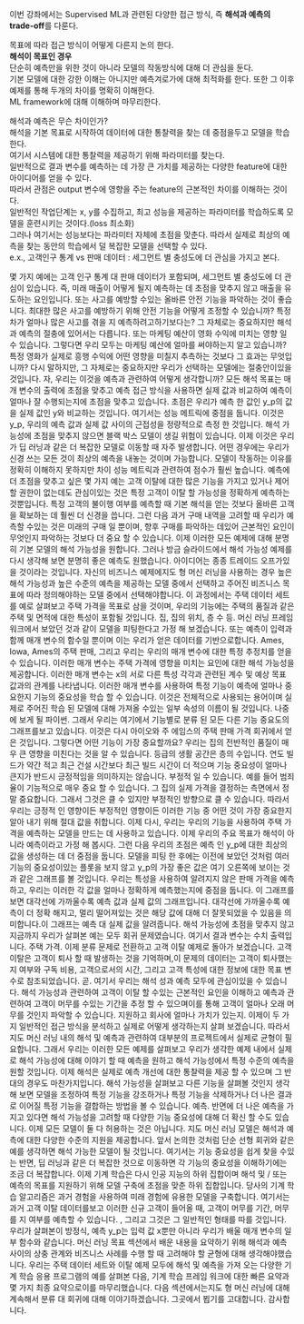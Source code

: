 이번 강좌에서는 Supervised ML과 관련된 다양한 접근 방식, 즉 **해석과 예측의 trade-off**를 다룬다.  

목표에 따라 접근 방식이 어떻게 다른지 논의 한다.  
**해석이 목표인 경우**  
단순히 예측만을 위한 것이 아니라 모델의 작동방식에 대해 더 관심을 둔다.  
기본 모델에 대한 강한 이해는 아니지만 예측겨로가에 대해 최적화를 한다. 또한 그 이후 예제를 통해 두개의 차이를 명확히 이해한다.  
ML framework에 대해 이해하며 마무리한다.  

해석과 예측은 무슨 차이인가?  
해석을 기본 목표로 시작하여 데이터에 대한 통찰력을 찾는 데 중점을두고 모델을 학습한다.  
여기서 시스템에 대한 통찰력을 제공하기 위해 파라미터를 찾는다.  
일반적으로 결과 변수를 예측하는 데 가장 큰 가치를 제공하는 다양한 feature에 대한 아이디어를 얻을 수 있다.  
따라서 관점은 output 변수에 영향을 주는 feature의 근본적인 차이를 이해하는 것이다.  
일반적인 작업단계는 x, y를 수집하고, 최고 성능을 제공하는 파라미터를 학습하도록 모델을 훈련시키는 것이다.(loss 최소화)  
그러나 여기서는 성능보다는 파라미터 자체에 초점을 맞춘다. 따라서 실제로 최상의 예측을 찾는 동안의 학습에서 덜 복잡한 모델을 선택할 수 있다.  
e.x., 고객인구 통계 vs 판매 데이터 : 세그먼트 별 충성도에 더 관심을 가지고 본다.  

몇 가지 예에는 고객 인구 통계 대 판매 데이터가 포함되며, 세그먼트 별 충성도에 더 관심이 있습니다. 즉, 미래 매출이 어떻게 될지 예측하는 데 초점을 맞추지 않고 매출을 유도하는 요인입니다. 또는 사고를 예방할 수있는 올바른 안전 기능을 파악하는 것이 좋습니다. 최대한 많은 사고를 예방하기 위해 안전 기능을 어떻게 조정할 수 있습니까? 특정 차가 얼마나 많은 사고를 겪을 지 예측하려고하기보다는? 그 자체로는 중요하지만 해석과 예측의 절충에 있어서는 다릅니다. 또는 마케팅 예산이 영화 수익에 미치는 영향 일 수 있습니다. 그렇다면 우리 모두는 마케팅 예산에 얼마를 써야하는지 알고 있습니까? 특정 영화가 실제로 흥행 수익에 어떤 영향을 미칠지 추측하는 것보다 그 효과는 무엇입니까? 다시 말하지만, 그 자체로는 중요하지만 우리가 선택하는 모델에는 절충안이있을 것입니다. 자, 우리는 이것을 예측과 관련하여 어떻게 생각합니까? 모든 해석 목표는 매개 변수의 출력에 초점을 맞추고 예측 접근 방식을 사용하면 실제 값과 비교하여 예측이 얼마나 잘 수행되는지에 초점을 맞추고 있습니다. 초점은 우리가 예측 한 값인 y_p의 값을 실제 값인 y와 비교하는 것입니다. 여기서는 성능 메트릭에 중점을 둡니다. 이것은 y_p, 우리의 예측 값과 실제 값 사이의 근접성을 정량적으로 측정 한 것입니다. 해석 가능성에 초점을 맞추지 않으면 블랙 박스 모델이 생길 위험이 있습니다. 이제 이것은 우리가 딥 러닝과 같은 더 복잡한 모델로 이동할 때 자주 발생합니다. 어떤 경우에는 우리가 신경 쓰는 모든 것이 최상의 예측을 내놓는 것이며 가능합니다.
모델이 작동하는 이유를 정확히 이해하지 못하지만 차이 성능 메트릭과 관련하여 점수가 훨씬 높습니다. 예측에 더 초점을 맞추고 싶은 몇 가지 예는 고객 이탈에 대한 많은 기능을 가지고 있거나 제어 할 권한이 없는데도 관심이있는 것은 특정 고객이 이탈 할 가능성을 정확하게 예측하는 것뿐입니다. 특정 고객의 불이행 여부를 예측할 때 기본 해석을 얻는 것보다 올바른 고객을 확보하는 데 훨씬 더 신경을 씁니다. 그런 다음 과거 구매 내역을 고려할 때 우리가 예측할 수있는 것은 미래의 구매 일 뿐이며, 향후 구매를 파악하는 데있어 근본적인 요인이 무엇인지 파악하는 것보다 더 중요 할 수 있습니다. 이제 이러한 모든 예제에 대해 분명히 기본 모델의 해석 가능성을 원합니다. 그러나 방금 슬라이드에서 해석 가능성 예제를 다시 생각해 보면 분명히 좋은 예측도 원했습니다. 아이디어는 종종 트레이드 오프가있을 것이라는 것입니다. 자신의 비즈니스 예제에지도 형 머신 러닝을 사용하는 경우 높은 해석 가능성과 높은 수준의 예측을 제공하는 모델 중에서 선택하고 주어진 비즈니스 목표에 따라 정의해야하는 모델 중에서 선택해야합니다. 이 과정에서는 주택 데이터 세트를 예로 살펴보고 주택 가격을 목표로 삼을 것이며, 우리의 기능에는 주택의 품질과 같은 주택 및 면적에 대한 특성이 포함될 것입니다. 집, 집의 위치, 층 수 등. 머신 러닝 프레임 워크에서 보았던 것과 같이 모델을 피팅한다고 가정 해 보겠습니다. 또는 예측이 입력과 함께 매개 변수의 함수일 뿐이며 이는 우리가 얻은 데이터를 기반으로합니다. Ames, Iowa, Ames의 주택 판매, 그리고 우리는 우리의 매개 변수에 대한 특정 추정치를 얻을 수 있습니다. 이러한 매개 변수는 주택 가격에 영향을 미치는 요인에 대한 해석 가능성을 제공합니다. 이러한 매개 변수는 x의 서로 다른 특성 각각과 관련된 계수 및 예상 목표 값과의 관계를 나타냅니다. 이러한 매개 변수를 사용하여 특정 기능이 예측에 얼마나 중요한지 기능의 중요성을 학습 할 수 있습니다. 이것은 전체적으로 사용되는 용어이며 실제로 주어진 학습 된 모델에 대해 가져올 수있는 일부 속성의 이름이 될 것입니다. 나중에 보게 될 파이썬. 그래서 우리는 여기에서 기능별로 분류 된 모든 다른 기능 중요도의 그래프를보고 있습니다. 이것은 다시 아이오와 주 에임스의 주택 판매 가격 회귀에서 얻은 것입니다. 그렇다면 어떤 기능이 가장 중요할까요? 우리는 집의 전반적인 품질이 매우 큰 영향을 미친다는 것을 알 수 있습니다. 등급의 생활 공간은 층의 수입니다. 연도 빌드가 약간 적고 최근 건설 시간보다 최근 빌드 시간이 더 적으며 기능 중요성이 얼마나 큰지가 반드시 긍정적임을 의미하지는 않습니다. 부정적 일 수 있습니다. 예를 들어 범죄율이 기능적으로 매우 중요 할 수 있습니다. 그 집의 실제 가격을 결정하는 측면에서 정말 중요합니다. 그래서 그것은 클 수 있지만 부정적인 방향으로 클 수 있습니다. 따라서 우리는 긍정적 인 영향이든 부정적인 영향이든 이러한 기능 중 어떤 것이 가장 중요한지 알아 내기 위해 절대 값을 취합니다. 이제 다시, 우리는 우리의 기능을 사용하여 주택 가격을 예측하는 모델을 만드는 데 사용하고 있습니다. 이제 우리의 주요 목표가 해석이 아니라 예측이라고 가정 해 봅시다. 그런 다음 우리의 초점은 예측 인 y_p에 대한 최상의 값을 생성하는 데 더 중점을 둡니다. 모델을 피팅 한 후에는 이전에 보았던 것처럼 여러 기능의 중요성이있는 플롯을 보지 않고 y_p의 가장 좋은 값은 여기 오른쪽에 보이는 것과 같은 그래프를 볼 것입니다. 우리는 특성을 사용하여 알려지지 않은 판매 가격을 예측하고, 우리는 이러한 각 값을 얼마나 정확하게 예측했는지에 중점을 둡니다. 이 그래프를 보면 대각선에 가까울수록 예측 값과 실제 값의 그래프입니다. 대각선에 가까울수록 예측이 더 정확 해지고, 멀리 떨어져있는 것은 해당 값에 대해 더 잘못되었을 수 있음을 의미합니다.이 그래프는 예측 대 실제 값을 알려줍니다. 해석 가능성에 초점을 맞추지 않고 지금까지 우리가 살펴본 예는 모두 회귀 문제였습니다. 여기서 결과 변수는 수치 출력입니다. 
주택 가격. 이제 분류 문제로 전환하고 고객 이탈 예제로 돌아가 보겠습니다. 고객 이탈은 고객이 퇴사 할 때 발생하는 것을 기억하며,이 문제의 데이터는 고객이 퇴사했는지 여부와 구독 비용, 고객으로서의 시간, 그리고 고객 특성에 대한 정보에 대한 목표 변수로 참조되었습니다. 곧. 여기서 우리는 해석 성과 예측 모두에 관심이있을 수 있습니다. 해석 가능성과 관련하여 고객이 이탈 할 수있는 근본적인 요인을 이해하고 예측과 관련하여 고객이 머무를 수있는 기간을 추정 할 수 있으며이를 통해 고객이 얼마나 오래 머무를 것인지 파악할 수 있습니다. 지원하고 회사에 얼마나 가치가 있는지. 이제이 두 가지 일반적인 접근 방식을 분석하고 실제로 어떻게 생각하는지 살펴 보겠습니다. 따라서지도 머신 러닝 내의 해석 및 예측과 관련하여 대부분의 프로젝트에서 실제로 균형이 필요합니다. 그래서 우리는 이러한 모든 예제를 살펴보고 우리가 생각한 예제 내에서 실제로 해석 가능성에 대해 이야기 할 때 예측을 원하고 해석 가능성에서 특정 수준의 예측을 원할 것입니다. 이제 해석은 실제로 예측 개선에 대한 통찰력을 제공 할 수 있으며 그 반대의 경우도 마찬가지입니다. 해석 가능성을 살펴보고 다른 기능을 살펴볼 것인지 생각해 보면 모델을 조정하여 특정 기능을 강조하거나 특정 기능을 삭제하거나 더 나은 결과로 이어질 특정 기능을 결합하는 방법을 볼 수 있습니다. 예측. 반면에 더 나은 예측을 가지고 있다면 해석 가능성을 고려할 때 다양한 기능 중요성에 대해 더 확신 할 수도 있습니다. 이제 모든 모델이 둘 다 허용하는 것은 아닙니다. 지도 머신 러닝 모델은 해석과 예측에 대한 다양한 수준의 지원을 제공합니다. 앞서 논의한 것처럼 단순 선형 회귀와 같은 예를 생각하면 해석 가능한 모델이 될 것입니다. 여기서는 기능 중요성을 쉽게 찾을 수있는 반면, 딥 러닝과 같은 더 복잡한 것으로 이동하면 각 기능의 중요성을 이해하기에는 조금 더 복잡합니다. 이제 기계 학습은 다시 인공 지능의 하위 집합이며 해석 및 / 또는 예측의 목표를 지원하기 위해 모델 구축에 초점을 맞춘 하위 집합입니다. 당사의 기계 학습 알고리즘은 과거 경험을 사용하여 미래 경험에 유용한 모델을 구축합니다. 여기서는 과거 고객 이탈 데이터를보고 이러한 신규 고객이 들어올 때, 고객이 머무를 기간, 머무를 지 여부를 예측할 수 있습니다. , 그리고 그것은 그 일반적인 형태를 따를 것입니다. 우리가 살펴본이 방정식, 예측 y_p는 입력 값 x뿐만 아니라 우리가 배울 매개 변수의 일부 함수와 같습니다. 머신 러닝 목표 섹션에서 배운 내용을 요약하기 위해 해석과 예측 사이의 상충 관계와 비즈니스 사례를 수행 할 때 고려해야 할 균형에 대해 생각해야했습니다. 우리는 주택 데이터 세트와 이탈 예제 모두에 해석 및 예측을 가져 오는 다양한 기계 학습 응용 프로그램의 예를 살펴본 다음, 기계 학습 프레임 워크에 대한 빠른 요약과 몇 가지 최종 요약으로이를 마무리했습니다. 다음 섹션에서는지도 형 머신 러닝에 대해 계속해서 분류 대 회귀에 대해 이야기하겠습니다. 그곳에서 뵙기를 고대합니다. 감사합니다. 
